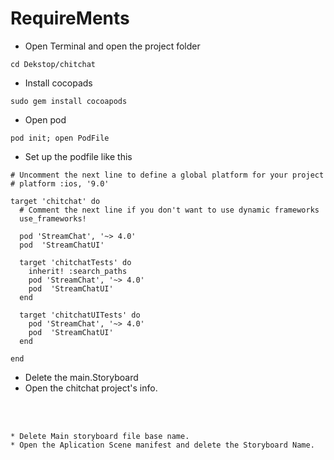# RequireMents

* Open Terminal and open the project folder
```terminal
cd Dekstop/chitchat
```
* Install cocopads 
```terminal
sudo gem install cocoapods
```
* Open pod
```terminal
pod init; open PodFile

```
* Set up the podfile like this
```terminal
# Uncomment the next line to define a global platform for your project
# platform :ios, '9.0'

target 'chitchat' do
  # Comment the next line if you don't want to use dynamic frameworks
  use_frameworks!

  pod 'StreamChat', '~> 4.0'
  pod  'StreamChatUI'  

  target 'chitchatTests' do
    inherit! :search_paths
    pod 'StreamChat', '~> 4.0'
    pod  'StreamChatUI'
  end

  target 'chitchatUITests' do
    pod 'StreamChat', '~> 4.0'
    pod  'StreamChatUI'
  end

end

```
* Delete the main.Storyboard
* Open the chitchat project's info.
<br>
<br>

    * Delete Main storyboard file base name.
    * Open the Aplication Scene manifest and delete the Storyboard Name.


